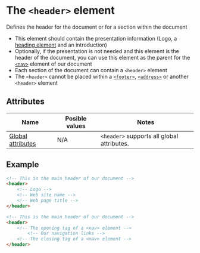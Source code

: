 # The `<header>` element
Defines the header for the document or for a section within the document

- This element should contain the presentation information (Logo, a [heading element](h1toh6.md) and an introduction)
- Optionally, if the presentation is not needed and this element is the header of the document, you can use this element as the parent for the [`<nav>`](nav.md) element of our document
- Each section of the document can contain a `<header>` element
- The `<header>` cannot be placed within a [`<footer>`](footer.md), [`<address>`](address.md) or another `<header>` element

## Attributes
| Name | Posible values | Notes |
|-|-|-|
| [Global attributes](../first-steps/global-attributes.md) | N/A | `<header>` supports all global attributes. |

## Example
```html
<!-- This is the main header of our document -->
<header>
    <!-- Logo -->
    <!-- Web site name -->
    <!-- Web page title -->
</header>

<!-- This is the main header of our document -->
<header>
    <!-- The opening tag of a <nav> element -->
        <!-- Our navigation links -->
    <!-- The closing tag of a <nav> element -->
</header>
```